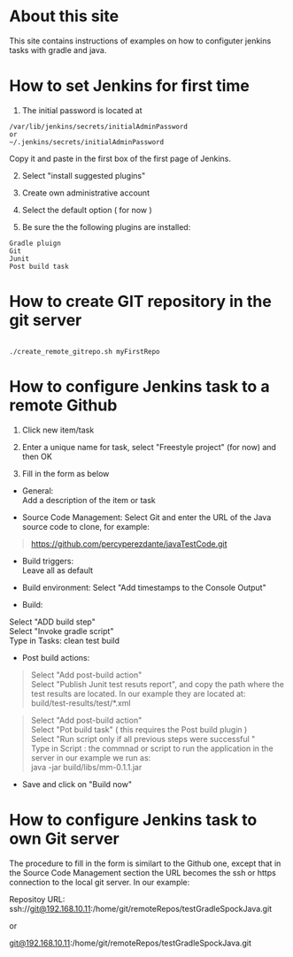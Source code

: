 
# About this site

This site contains instructions of examples on how to configuter jenkins tasks with gradle and java. 

# How to set Jenkins for first time

1. The initial password is located at

```console
/var/lib/jenkins/secrets/initialAdminPassword
or
~/.jenkins/secrets/initialAdminPassword
```
Copy it and paste in the first box of the first page of Jenkins.

2. Select "install suggested plugins"

3. Create own administrative account

3. Select the default option ( for now )

4. Be sure the the following plugins are installed:
```console
Gradle pluign
Git
Junit
Post build task
```
# How to create GIT repository in the git server

```console

./create_remote_gitrepo.sh myFirstRepo

```

# How to configure Jenkins task to a remote Github

1. Click new item/task

2. Enter a unique name for task, select "Freestyle project" (for now) and then OK

3. Fill in the form as below

- General:     
Add a description of the item or task

- Source Code Management: 
Select Git and enter the URL of the Java source code to clone, for example:
> https://github.com/percyperezdante/javaTestCode.git

- Build triggers:  
Leave all as default

- Build environment:
Select "Add timestamps to the Console Output"

- Build:

Select "ADD build step"\
Select "Invoke gradle script"\
Type in Tasks:  clean test build

- Post build actions:

>Select "Add post-build action"\
Select "Publish Junit test resuts report", and copy the path where 
the test results are located. In our example they are located at:\
build/test-results/test/*.xml


>Select "Add post-build action"\
Select "Pot build task" ( this requires the Post build plugin )\
Select "Run script only if all previous steps were successful	"\
Type in Script : the commnad or script to run the application in the server
in our example we run as:\
java -jar build/libs/mm-0.1.1.jar


- Save and click on "Build now" 

# How to configure Jenkins task to own Git server

The procedure to fill in the form  is similart to the Github one, except that
in the Source Code Management section the URL becomes the ssh or https connection
to the local git server. In our example:


Repositoy URL:\
ssh://git@192.168.10.11:/home/git/remoteRepos/testGradleSpockJava.git

or

git@192.168.10.11:/home/git/remoteRepos/testGradleSpockJava.git
